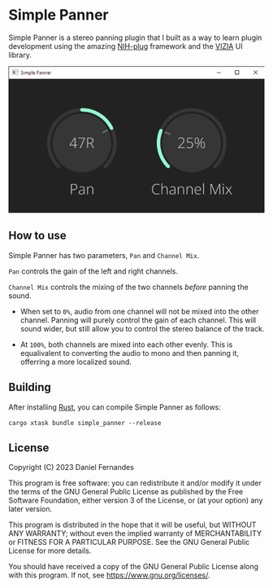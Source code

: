 # Simple Panner

Simple Panner is a stereo panning plugin that I built as a way to learn plugin development using the amazing [NIH-plug](https://github.com/robbert-vdh/nih-plug) framework and the [VIZIA](https://github.com/vizia/vizia) UI library.

![Plugin Screenshot](./Screenshot.png)

## How to use

Simple Panner has two parameters, `Pan` and `Channel Mix`.

`Pan` controls the gain of the left and right channels.

`Channel Mix` controls the mixing of the two channels _before_ panning the sound.

-   When set to `0%`, audio from one channel will not be mixed into the other channel. Panning will purely control the gain of each channel. This will sound wider, but still allow you to control the stereo balance of the track.

-   At `100%`, both channels are mixed into each other evenly. This is equalivalent to converting the audio to mono and then panning it, offerring a more localized sound.

## Building

After installing [Rust](https://rustup.rs/), you can compile Simple Panner as follows:

```shell
cargo xtask bundle simple_panner --release
```

## License

Copyright (C) 2023  Daniel Fernandes

This program is free software: you can redistribute it and/or modify
it under the terms of the GNU General Public License as published by
the Free Software Foundation, either version 3 of the License, or
(at your option) any later version.

This program is distributed in the hope that it will be useful,
but WITHOUT ANY WARRANTY; without even the implied warranty of
MERCHANTABILITY or FITNESS FOR A PARTICULAR PURPOSE.  See the
GNU General Public License for more details.

You should have received a copy of the GNU General Public License
along with this program.  If not, see <https://www.gnu.org/licenses/>.
